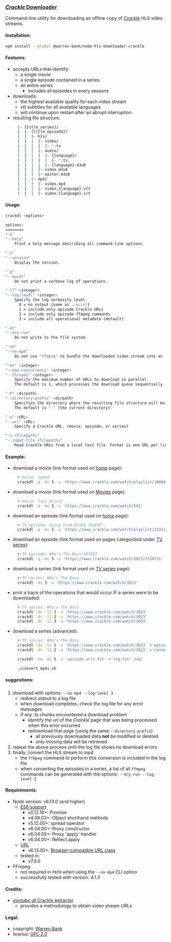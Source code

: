 ### [_Crackle_ Downloader](https://github.com/warren-bank/node-hls-downloader-crackle)

Command-line utility for downloading an offline copy of [_Crackle_](https://www.crackle.com/) HLS video streams.

#### Installation:

```bash
npm install --global @warren-bank/node-hls-downloader-crackle
```

#### Features:

* accepts URLs that identify:
  - a single movie
  - a single episode contained in a series
  - an entire series
    * includes all episodes in every seasons
* downloads:
  - the highest available quality for each video stream
  - _vtt_ subtitles for all available languages
  - will continue upon restart after an abrupt interruption
* resulting file structure:
  ```bash
    |- {title_series}/
    |  |- {title_episode}/
    |  |  |- hls/
    |  |  |  |- video/
    |  |  |  |  |- *.ts
    |  |  |  |- audio/
    |  |  |  |  |- {language}/
    |  |  |  |  |  |- *.ts
    |  |  |  |  |- {language}.m3u8
    |  |  |  |- video.m3u8
    |  |  |  |- master.m3u8
    |  |  |- mp4/
    |  |  |  |- video.mp4
    |  |  |  |- video.{language}.vtt
    |  |  |  |- video.{language}.srt
  ```

#### Usage:

```bash
crackdl <options>

options:
========
"-h"
"--help"
    Print a help message describing all command-line options.

"-v"
"--version"
    Display the version.

"-q"
"--quiet"
    Do not print a verbose log of operations.

"-ll" <integer>
"--log-level" <integer>
    Specify the log verbosity level.
      0 = no output (same as --quiet)
      1 = include only episode Crackle URLs
      2 = include only episode ffmpeg commands
      3 = include all operational metadata (default)

"-dr"
"--dry-run"
    Do not write to the file system.

"-nm"
"--no-mp4"
    Do not use "ffmpeg" to bundle the downloaded video stream into an .mp4 file container.

"-mc" <integer>
"--max-concurrency" <integer>
"--threads" <integer>
    Specify the maximum number of URLs to download in parallel.
    The default is 1, which processes the download queue sequentially.

"-P" <dirpath>
"--directory-prefix" <dirpath>
    Specifies the directory where the resulting file structure will be saved to.
    The default is "." (the current directory).

"-u" <URL>
"--url" <URL>
    Specify a Crackle URL. (movie, episode, or series)

"-i <filepath>"
"--input-file <filepath>"
    Read Crackle URLs from a local text file. Format is one URL per line.
```

#### Example:

* download a movie (link format used on [home](https://www.crackle.com/) page):
  ```bash
    # movie: Speed
    crackdl -q -mc 5 -u 'https://www.crackle.com/watch/playlist/10000013/2507152'
  ```
* download a movie (link format used on [Movies](https://www.crackle.com/movies) page):
  ```bash
    # movie: Taxi Driver
    crackdl -q -mc 5 -u 'https://www.crackle.com/watch/541'
  ```
* download an episode (link format used on [home](https://www.crackle.com/) page):
  ```bash
    # TV episode: Going From Broke S01E07
    crackdl -q -mc 5 -u 'https://www.crackle.com/watch/playlist/2131144/2509683'
  ```
* download an episode (link format used on pages categorized under [TV series](https://www.crackle.com/shows)):
  ```bash
    # TV episode: Who's The Boss S07E03
    crackdl -q -mc 5 -u 'https://www.crackle.com/watch/3023/2510731'
  ```
* download a series (link format used on [TV series](https://www.crackle.com/shows) page):
  ```bash
    # TV series: Who's The Boss
    crackdl -mc 5 -u 'https://www.crackle.com/watch/3023'
  ```
* print a trace of the operations that would occur IF a series were to be downloaded:
  ```bash
    # TV series: Who's The Boss
    crackdl -dr -ll 1 -u 'https://www.crackle.com/watch/3023'
    crackdl -dr -ll 2 -u 'https://www.crackle.com/watch/3023'
    crackdl -dr -ll 3 -u 'https://www.crackle.com/watch/3023'
  ```
* download a series (advanced):
  ```bash
    # TV series: Who's The Boss
    crackdl -dr -ll 1 -u 'https://www.crackle.com/watch/3023' >'episode_urls.txt'
    crackdl -dr -ll 2 -u 'https://www.crackle.com/watch/3023' >'convert_mp4s.sh'

    crackdl -nm -mc 5 -i 'episode_urls.txt' >'log.txt' 2>&1

    ./convert_mp4s.sh
  ```

##### suggestions:

1. download with options: `--no-mp4 --log-level 3`
   * redirect stdout to a log file
   * when download completes, check the log file for any error messages
   * if any _.ts_ chunks encountered a download problem
     - identify the url of the _Crackle_ page that was being processed when this error occurred
     - redownload that page (using the same `--directory-prefix`)
       * all previously downloaded data __not__ be modified or deleted
       * only missing data will be retrieved
2. repeat the above process until the log file shows no download errors
3. finally, convert the HLS stream to _mp4_
   * the `ffmpeg` command to perform this conversion is included in the log file
   * when converting the episodes in a series, a list of all `ffmpeg` commands can be generated with the options: `--dry-run --log-level 2`

#### Requirements:

* Node version: v6.13.0 (and higher)
  * [ES6 support](http://node.green/)
    * v0.12.18+: Promise
    * v4.08.03+: Object shorthand methods
    * v5.12.00+: spread operator
    * v6.04.00+: Proxy constructor
    * v6.04.00+: Proxy 'apply' handler
    * v6.04.00+: Reflect.apply
  * [URL](https://nodejs.org/api/url.html)
    * v6.13.00+: [Browser-compatible URL class](https://nodejs.org/api/url.html#url_class_url)
  * tested in:
    * v7.9.0
* FFmpeg
  * not required in `PATH` when using the `--no-mp4` CLI option
  * successfully tested with version: _4.1.3_

#### Credits:

* [_youtube-dl_ Crackle extractor](https://github.com/ytdl-org/youtube-dl/blob/master/youtube_dl/extractor/crackle.py)
  * provides a methodology to obtain video stream URLs

#### Legal:

* copyright: [Warren Bank](https://github.com/warren-bank)
* license: [GPL-2.0](https://www.gnu.org/licenses/old-licenses/gpl-2.0.txt)
